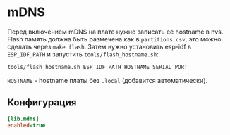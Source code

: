 # mDNS
Перед включением mDNS на плате нужно записать её hostname в nvs.
Flash память должна быть размечена как в `partitions.csv`, это можно сделать через `make flash`.
Затем нужно установить esp-idf в `ESP_IDF_PATH` и запустить `tools/flash_hostname.sh`:
```bash
tools/flash_hostname.sh ESP_IDF_PATH HOSTNAME SERIAL_PORT
```

`HOSTNAME` - hostname платы без `.local` (добавится автоматически).

## Конфигурация
```ini
[lib.mdns]
enabled=true
```

